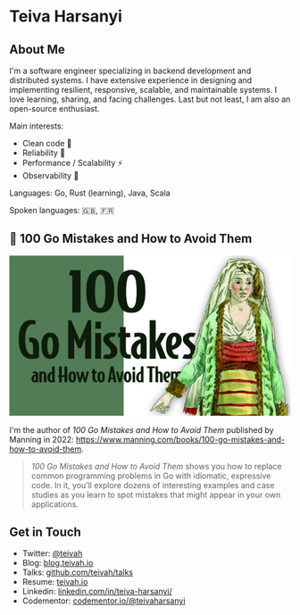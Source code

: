 # Teiva Harsanyi

## About Me

I'm a software engineer specializing in backend development and distributed systems. I have extensive experience in designing and implementing resilient, responsive, scalable, and maintainable systems. I love learning, sharing, and facing challenges. Last but not least, I am also an open-source enthusiast.

Main interests:
* Clean code 🧽
* Reliability 🧱
* Performance / Scalability ⚡
* Observability 👀

Languages: Go, Rust (learning), Java, Scala

Spoken languages: 🇬🇧, 🇫🇷 

## 📖 100 Go Mistakes and How to Avoid Them

![](cover.png)

I'm the author of _100 Go Mistakes and How to Avoid Them_ published by Manning in 2022: https://www.manning.com/books/100-go-mistakes-and-how-to-avoid-them.

> _100 Go Mistakes and How to Avoid Them_ shows you how to replace common programming problems in Go with idiomatic, expressive code. In it, you’ll explore dozens of interesting examples and case studies as you learn to spot mistakes that might appear in your own applications.

## Get in Touch

* Twitter: [@teivah](https://twitter.com/teivah)
* Blog: [blog.teivah.io](http://blog.teivah.io)
* Talks: [github.com/teivah/talks](https://github.com/teivah/talks)
* Resume: [teivah.io](http://teivah.io)
* Linkedin: [linkedin.com/in/teiva-harsanyi/](https://www.linkedin.com/in/teiva-harsanyi/)
* Codementor: [codementor.io/@teivaharsanyi](https://www.codementor.io/@teivaharsanyi)
